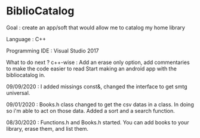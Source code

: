 # BiblioCatalog

Goal : create an app/soft that would allow me to catalog my home library

Language : C++

Programming IDE : Visual Studio 2017

What to do next ? c++-wise : Add an erase only option, add commentaries to make the code easier to read
Start making an android app with the bibliocatalog in.

09/09/2020 : I added missings const&, changed the interface to get smtg universal.

09/01/2020 : Books.h class changed to get the csv datas in a class. In doing so i'm able to act on those data. Added a sort and a search function. 

08/30/2020 : Functions.h and Books.h started. You can add books to your library, erase them, and list them.

